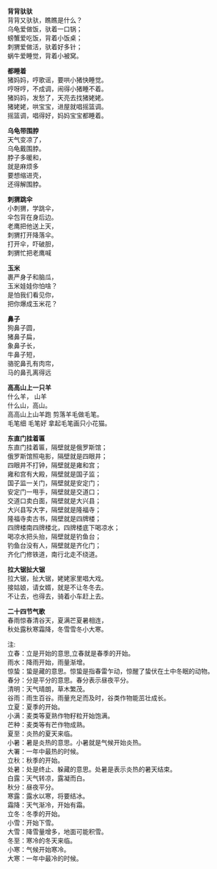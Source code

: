 <b>背背驮驮</b>   
背背又驮驮，瞧瞧是什么？   
乌龟爱做饭，驮着一口锅；   
螃蟹爱吃饭，背着小饭桌；   
刺猬爱做活，驮着好多针；   
蜗牛爱睡觉，背着小被窝。   
   
<b>都睡着</b>   
猪妈妈，哼歌谣，要哄小猪快睡觉。   
哼呀哼，不成调，闹得小猪睡不着。   
猪妈妈，发愁了，天亮去找猪姥姥。   
猪姥姥，哄宝宝，进屋就唱摇篮调。   
摇篮调，唱得好，妈妈宝宝都睡着。   
   
<b>乌龟带围脖</b>   
天气变凉了，   
乌龟戴围脖。   
脖子多暖和，   
就是麻烦多   
要想缩进壳，   
还得解围脖。   
   
<b>刺猬跳伞 </b>   
小刺猬，学跳伞，   
伞包背在身后边。   
老鹰把他送上天，   
刺猬打开降落伞。   
打开伞，吓破胆，   
刺猬忙把老鹰喊   
   
<b>玉米</b>   
裹严身子和脑瓜，   
玉米娃娃你怕啥？   
是怕我们看见你，   
把你爆成玉米花？   
   
<b>鼻子</b>   
狗鼻子圆，   
猪鼻子扁，   
象鼻子长，   
牛鼻子短，   
骆驼鼻孔有肉帘，   
马的鼻孔离得远   
   
<b>高高山上一只羊</b>   
什么羊， 山羊   
什么山，高山。   
高高山上山羊跑 剪落羊毛做毛笔。   
毛笔细 毛笔好 拿起毛笔画只小花猫。   
   
<b>东直门挂着匾</b>   
东直门挂着匾，隔壁就是俄罗斯馆；   
俄罗斯馆照电影，隔壁就是四眼井；   
四眼井不打钟，隔壁就是雍和宫；   
雍和宫有大殿，隔壁就是国子监；   
国子监一关门，隔壁就是安定门；   
安定门一甩手，隔壁就是交道口；   
交道口卖白面，隔壁就是大兴县；   
大兴县写大字，隔壁就是隆福寺；   
隆福寺卖古书，隔壁就是四牌楼；   
四牌楼南四牌楼北，四牌楼底下喝凉水；   
喝凉水把头抬，隔壁就是钓鱼台；   
钓鱼台没有人，隔壁就是齐化门；   
齐化门修铁道，南行北走不绕道。   
   
<b>拉大锯扯大锯</b>   
拉大锯，扯大锯，姥姥家里唱大戏。   
接姑娘，请女婿，就是不让冬冬去。   
不让去，也得去，骑着小车赶上去。   
   
<b>二十四节气歌</b>   
春雨惊春清谷天，夏满芒夏暑相连，    
秋处露秋寒霜降，冬雪雪冬小大寒。    
   
注:   
立春：立是开始的意思,立春就是春季的开始。    
雨水：降雨开始，雨量渐增。    
惊蛰：蛰是藏的意思。惊蛰是指春雷乍动，惊醒了蛰伏在土中冬眠的动物。    
春分：分是平分的意思。春分表示昼夜平分。    
清明：天气晴朗，草木繁茂。    
谷雨：雨生百谷。雨量充足而及时，谷类作物能茁壮成长。    
立夏：夏季的开始。    
小满：麦类等夏熟作物籽粒开始饱满。    
芒种：麦类等有芒作物成熟。    
夏至：炎热的夏天来临。    
小暑：暑是炎热的意思。小暑就是气候开始炎热。    
大署：一年中最热的时候。    
立秋：秋季的开始。    
处暑：处是终止、躲藏的意思。处暑是表示炎热的暑天结束。    
白露：天气转凉，露凝而白。    
秋分：昼夜平分。    
寒露：露水以寒，将要结冰。    
霜降：天气渐冷，开始有霜。    
立冬：冬季的开始。    
小雪：开始下雪。    
大雪：降雪量增多，地面可能积雪。    
冬至：寒冷的冬天来临。    
小寒：气候开始寒冷。    
大寒：一年中最冷的时候。   
   
